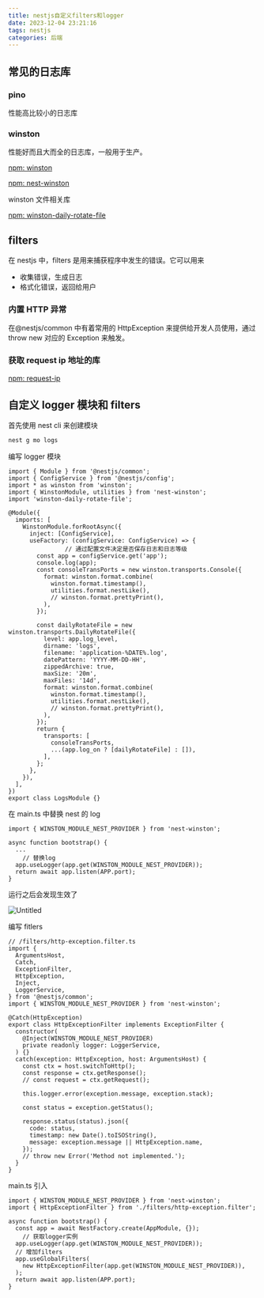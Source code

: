 ```yaml
---
title: nestjs自定义filters和logger
date: 2023-12-04 23:21:16
tags: nestjs
categories: 后端
---
```


## 常见的日志库

### pino

性能高比较小的日志库

### winston

性能好而且大而全的日志库，一般用于生产。

[npm: winston](https://www.npmjs.com/package/winston)

[npm: nest-winston](https://www.npmjs.com/package/nest-winston)

winston 文件相关库

[npm: winston-daily-rotate-file](https://www.npmjs.com/package/winston-daily-rotate-file)

## filters

在 nestjs 中，filters 是用来捕获程序中发生的错误。它可以用来

- 收集错误，生成日志
- 格式化错误，返回给用户

### 内置 HTTP 异常

在@nestjs/common 中有着常用的 HttpException 来提供给开发人员使用，通过 throw new 对应的 Exception 来触发。

### 获取 request ip 地址的库

[npm: request-ip](https://www.npmjs.com/package/request-ip)

## 自定义 logger 模块和 filters

首先使用 nest cli 来创建模块

```bash
nest g mo logs
```

编写 logger 模块

```tsx
import { Module } from '@nestjs/common';
import { ConfigService } from '@nestjs/config';
import * as winston from 'winston';
import { WinstonModule, utilities } from 'nest-winston';
import 'winston-daily-rotate-file';

@Module({
  imports: [
    WinstonModule.forRootAsync({
      inject: [ConfigService],
      useFactory: (configService: ConfigService) => {
				// 通过配置文件决定是否保存日志和日志等级
        const app = configService.get('app');
        console.log(app);
        const consoleTransPorts = new winston.transports.Console({
          format: winston.format.combine(
            winston.format.timestamp(),
            utilities.format.nestLike(),
            // winston.format.prettyPrint(),
          ),
        });

        const dailyRotateFile = new winston.transports.DailyRotateFile({
          level: app.log_level,
          dirname: 'logs',
          filename: 'application-%DATE%.log',
          datePattern: 'YYYY-MM-DD-HH',
          zippedArchive: true,
          maxSize: '20m',
          maxFiles: '14d',
          format: winston.format.combine(
            winston.format.timestamp(),
            utilities.format.nestLike(),
            // winston.format.prettyPrint(),
          ),
        });
        return {
          transports: [
            consoleTransPorts,
            ...(app.log_on ? [dailyRotateFile] : []),
          ],
        };
      },
    }),
  ],
})
export class LogsModule {}
```

在 main.ts 中替换 nest 的 log

```tsx
import { WINSTON_MODULE_NEST_PROVIDER } from 'nest-winston';

async function bootstrap() {
  ...
	// 替换log
  app.useLogger(app.get(WINSTON_MODULE_NEST_PROVIDER));
  return await app.listen(APP.port);
}
```

运行之后会发现生效了

![Untitled](https://cdn.statically.io/gh/Lstmxx/picx-images-hosting@master/20231204/Untitled-1.2uhgo1eix6w0.png)

编写 fitlers

```tsx
// /filters/http-exception.filter.ts
import {
  ArgumentsHost,
  Catch,
  ExceptionFilter,
  HttpException,
  Inject,
  LoggerService,
} from '@nestjs/common';
import { WINSTON_MODULE_NEST_PROVIDER } from 'nest-winston';

@Catch(HttpException)
export class HttpExceptionFilter implements ExceptionFilter {
  constructor(
    @Inject(WINSTON_MODULE_NEST_PROVIDER)
    private readonly logger: LoggerService,
  ) {}
  catch(exception: HttpException, host: ArgumentsHost) {
    const ctx = host.switchToHttp();
    const response = ctx.getResponse();
    // const request = ctx.getRequest();

    this.logger.error(exception.message, exception.stack);

    const status = exception.getStatus();

    response.status(status).json({
      code: status,
      timestamp: new Date().toISOString(),
      message: exception.message || HttpException.name,
    });
    // throw new Error('Method not implemented.');
  }
}
```

main.ts 引入

```tsx
import { WINSTON_MODULE_NEST_PROVIDER } from 'nest-winston';
import { HttpExceptionFilter } from './filters/http-exception.filter';

async function bootstrap() {
  const app = await NestFactory.create(AppModule, {});
	// 获取logger实例
  app.useLogger(app.get(WINSTON_MODULE_NEST_PROVIDER));
  // 增加filters
  app.useGlobalFilters(
    new HttpExceptionFilter(app.get(WINSTON_MODULE_NEST_PROVIDER)),
  );
  return await app.listen(APP.port);
}
```
